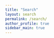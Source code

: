 ```yaml
---
title: "Search"
layout: search
permalink: /search/
author_profile: true
sidebar_main: true
---
```


